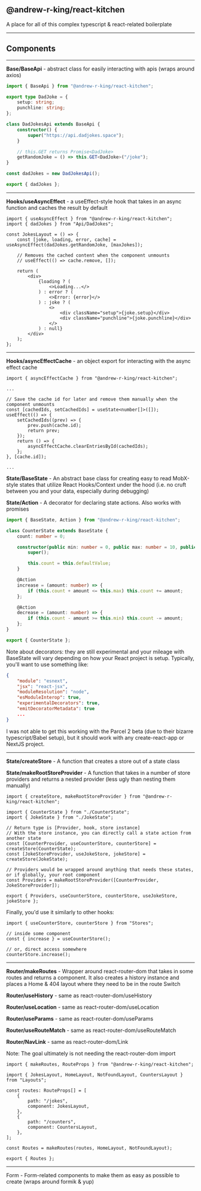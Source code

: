 ## @andrew-r-king/react-kitchen

A place for all of this complex typescript & react-related boilerplate

---

## Components

---

**Base/BaseApi** - abstract class for easily interacting with apis (wraps around axios)

```ts
import { BaseApi } from "@andrew-r-king/react-kitchen";

export type DadJoke = {
    setup: string;
    punchline: string;
};

class DadJokesApi extends BaseApi {
    constructor() {
        super("https://api.dadjokes.space");
    }

    // this.GET returns Promise<DadJoke>
    getRandomJoke = () => this.GET<DadJoke>("/joke");
}

const dadJokes = new DadJokesApi();

export { dadJokes };
```

---

**Hooks/useAsyncEffect** - a useEffect-style hook that takes in an async function and caches the result by default

```tsx
import { useAsyncEffect } from "@andrew-r-king/react-kitchen";
import { dadJokes } from "Api/DadJokes";

const JokesLayout = () => {
    const [joke, loading, error, cache] = useAsyncEffect(dadJokes.getRandomJoke, [maxJokes]);

    // Removes the cached content when the component unmounts
    // useEffect(() => cache.remove, []);

    return (
        <div>
            {loading ? (
                <>Loading...</>
            ) : error ? (
                <>Error: {error}</>
            ) : joke ? (
                <>
                    <div className="setup">{joke.setup}</div>
                    <div className="punchline">{joke.punchline}</div>
                </>
            ) : null}
        </div>
    );
};
```

---

**Hooks/asyncEffectCache** - an object export for interacting with the async effect cache

```tsx
import { asyncEffectCache } from "@andrew-r-king/react-kitchen";

...

// Save the cache id for later and remove them manually when the component unmounts
const [cachedIds, setCachedIds] = useState<number[]>([]);
useEffect(() => {
    setCachedIds((prev) => {
        prev.push(cache.id);
        return prev;
    });
    return () => {
        asyncEffectCache.clearEntriesById(cachedIds);
    };
}, [cache.id]);

...
```

**State/BaseState** - An abstract base class for creating easy to read MobX-style states that utilize React Hooks/Context under the hood (i.e. no cruft between you and your data, especially during debugging)

**State/Action** - A decorator for declaring state actions. Also works with promises

```ts
import { BaseState, Action } from "@andrew-r-king/react-kitchen";

class CounterState extends BaseState {
    count: number = 0;

    constructor(public min: number = 0, public max: number = 10, public defaultValue: number = 5) {
        super();

        this.count = this.defaultValue;
    }

    @Action
    increase = (amount: number) => {
        if (this.count + amount <= this.max) this.count += amount;
    };

    @Action
    decrease = (amount: number) => {
        if (this.count - amount >= this.min) this.count -= amount;
    };
}

export { CounterState };
```

Note about decorators: they are still experimental and your mileage with BaseState will vary depending on how your React project is setup. Typically, you'll want to use something like:

```json
{
    "module": "esnext",
    "jsx": "react-jsx",
    "moduleResolution": "node",
    "esModuleInterop": true,
    "experimentalDecorators": true,
    "emitDecoratorMetadata": true
    ...
}
```

I was not able to get this working with the Parcel 2 beta (due to their bizarre typescript/Babel setup), but it should work with any create-react-app or NextJS project.

---

**State/createStore** - A function that creates a store out of a state class

**State/makeRootStoreProvider** - A function that takes in a number of store providers and returns a nested provider (less ugly than nesting them manually)

```tsx
import { createStore, makeRootStoreProvider } from "@andrew-r-king/react-kitchen";

import { CounterState } from "./CounterState";
import { JokeState } from "./JokeState";

// Return type is [Provider, hook, store instance]
// With the store instance, you can directly call a state action from another state
const [CounterProvider, useCounterStore, counterStore] = createStore(CounterState);
const [JokeStoreProvider, useJokeStore, jokeStore] = createStore(JokeState);

// Providers would be wrapped around anything that needs these states, or if globally, your root component
const Providers = makeRootStoreProvider([CounterProvider, JokeStoreProvider]);

export { Providers, useCounterStore, counterStore, useJokeStore, jokeStore };
```

Finally, you'd use it similarly to other hooks:

```tsx
import { useCounterStore, counterStore } from "Stores";

// inside some component
const { increase } = useCounterStore();

// or, direct access somewhere
counterStore.increase();
```

---

**Router/makeRoutes** - Wrapper around react-router-dom that takes in some routes and returns a component. It also creates a history instance and places a Home & 404 layout where they need to be in the route Switch

**Router/useHistory** - same as react-router-dom/useHistory

**Router/useLocation** - same as react-router-dom/useLocation

**Router/useParams** - same as react-router-dom/useParams

**Router/useRouteMatch** - same as react-router-dom/useRouteMatch

**Router/NavLink** - same as react-router-dom/Link

Note: The goal ultimately is not needing the react-router-dom import

```tsx
import { makeRoutes, RouteProps } from "@andrew-r-king/react-kitchen";

import { JokesLayout, HomeLayout, NotFoundLayout, CountersLayout } from "Layouts";

const routes: RouteProps[] = [
    {
        path: "/jokes",
        component: JokesLayout,
    },
    {
        path: "/counters",
        component: CountersLayout,
    },
];

const Routes = makeRoutes(routes, HomeLayout, NotFoundLayout);

export { Routes };
```

---

Form - Form-related components to make them as easy as possible to create (wraps around formik & yup)
